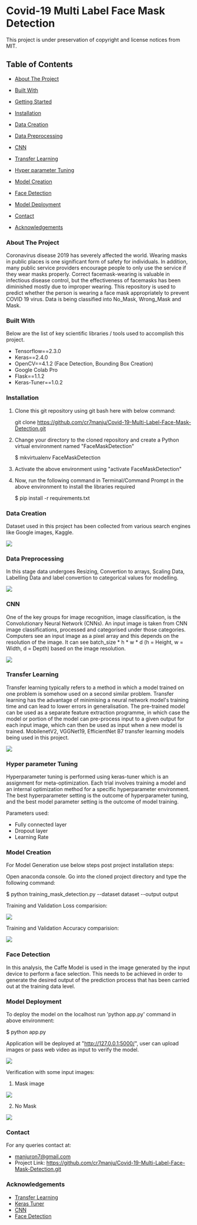 # Covid-19 Multi Label Face Mask Detection

This project is under preservation of copyright and license notices from MIT.


## Table of Contents
- [About The Project](#-About-The-Project)
- [Built With](#Built-With)
- [Getting Started](#Getting-Started)
- [Installation](#Installation)
- [Data Creation](#Data-Creation)
- [Data Preprocessing](#Data-Preprocessing)
- [CNN](#CNN)
- [Transfer Learning](#Transfer-Learning)
- [Hyper parameter Tuning](#Hyper-parameter-Tuning)
- [Model Creation](#Model-Creation)
- [Face Detection](#Face-Detection)
- [Model Deployment](#Model-Deployment)

- [Contact](#Contact)
- [Acknowledgements](#Acknowledgements)

### About The Project
Coronavirus disease 2019 has severely affected the world. Wearing masks in public places is one significant form of safety for individuals. In addition, many public service providers encourage people to only use the service if they wear masks properly. Correct facemask-wearing is valuable in infectious disease control, but the effectiveness of facemasks has been diminished mostly due to improper wearing. This repository is used to predict whether the person is wearing a face mask appropriately to prevent COVID 19 virus. Data is being classified into No_Mask, Wrong_Mask and Mask.

### Built With
Below are the list of key scientific libraries / tools used to accomplish this project.
- Tensorflow==2.3.0
- Keras==2.4.0
- OpenCV==4.1.2 (Face Detection, Bounding Box Creation)
- Google Colab Pro
- Flask==1.1.2
- Keras-Tuner==1.0.2

### Installation
1.    Clone this git repository using git bash here with below command:

      git clone https://github.com/cr7manju/Covid-19-Multi-Label-Face-Mask-Detection.git
      
2.    Change your directory to the cloned repository and create a Python virtual environment named "FaceMaskDetection"

      $ mkvirtualenv FaceMaskDetection
      
3.    Activate the above environment using "activate FaceMaskDetection"
4.    Now, run the following command in Terminal/Command Prompt in the above environment to install the libraries required
      
      $ pip install -r requirements.txt
               
### Data Creation
Dataset used in this project has been collected from various search engines like Google images, Kaggle. 

![](project_images/dataset.png)

### Data Preprocessing
In this stage data undergoes Resizing, Convertion to arrays, Scaling Data, Labelling Data and label convertion to categorical values for modelling. 


![](project_images/pre-processed.jpg)

### CNN
One of the key groups for image recognition, image classification, is the Convolutionary Neural Network (CNNs). An input image is taken from CNN image classifications, processed and categorised under those categories. Computers see an input image as a pixel array and this depends on the resolution of the image. It can see batch_size * h * w * d (h = Height, w = Width, d = Depth) based on the image resolution.

![](project_images/cnn.png)

### Transfer Learning
Transfer learning typically refers to a method in which a model trained on one problem is somehow used on a second similar problem. Transfer learning has the advantage of minimising a neural network model's training time and can lead to lower errors in generalisation. The pre-trained model can be used as a separate feature extraction programme, in which case the model or portion of the model can pre-process input to a given output for each input image, which can then be used as input when a new model is trained.
MobilenetV2, VGGNet19, EfficientNet B7 transfer learning models being used in this project.

![](project_images/TL.png)

### Hyper parameter Tuning
Hyperparameter tuning is performed using keras-tuner which is an assignment for meta-optimization. Each trial involves training a model and an internal optimization method for a specific hyperparameter environment. The best hyperparameter setting is the outcome of hyperparameter tuning, and the best model parameter setting is the outcome of model training. 

Parameters used:

- Fully connected layer
- Dropout layer
- Learning Rate

### Model Creation 
For Model Generation use below steps post project installation steps:

Open anaconda console. Go into the cloned project directory and type the following command:

$ python training_mask_detection.py --dataset dataset --output output

Training and Validation Loss comparision:

![](project_images/Val_Loss.png)

Training and Validation Accuracy comparision:

![](project_images/Val_Acc.png)

### Face Detection
In this analysis, the Caffe Model is used in the image generated by the input device to perform a face selection. This needs to be achieved in order to generate the desired output of the prediction process that has been carried out at the training data level.

### Model Deployment
To deploy the model on the localhost run 'python app.py' command in above environment:
 
$ python app.py

Application will be deployed at "http://127.0.0.1:5000/", user can upload images or pass web video as input to verify the model.

![](project_images/APPLICATION.jpg)

Verification with some input images:
1. Mask image

![](project_images/IMG_COMP.png)

2. No Mask

![](project_images/IMG_COMP_2.png)

### Contact
For any queries contact at:
- manjuron7@gmail.com
- Project Link: https://github.com/cr7manju/Covid-19-Multi-Label-Face-Mask-Detection.git

### Acknowledgements
- [Transfer Learning](https://machinelearningmastery.com/how-to-usetransfer-learning-when-developing-convolutional-neural-networkmodels/)
- [Keras Tuner](https://www.tensorflow.org/tutorials/keras/keras_tuner)
- [CNN](https://medium.com/@RaghavPrabhu/understanding-ofconvolutional-neural-network-cnn-deep-learning-99760835f148)
- [Face Detection](https://towardsdatascience.com/face-detection-models-which-to-use-and-why-d263e82c302c)
